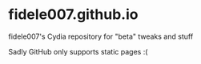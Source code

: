 # fidele007.github.io
fidele007's Cydia repository for "beta" tweaks and stuff

Sadly GitHub only supports static pages :(
